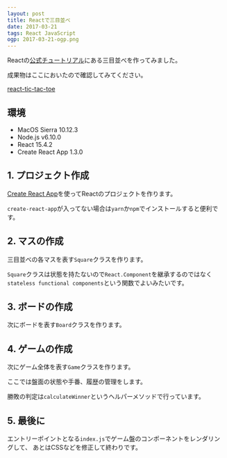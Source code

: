```yaml
---
layout: post
title: Reactで三目並べ
date: 2017-03-21
tags: React JavaScript
ogp: 2017-03-21-ogp.png
---
```


Reactの[公式チュートリアル](https://facebook.github.io/react/tutorial/tutorial.html)にある三目並べを作ってみました。

成果物はここにおいたので確認してみてください。

[react-tic-tac-toe](http://saitoxu.io/playground/react-tic-tac-toe/)

## **環境**

- MacOS Sierra 10.12.3
- Node.js v6.10.0
- React 15.4.2
- Create React App 1.3.0

## **1. プロジェクト作成**

[Create React App](https://github.com/facebookincubator/create-react-app)を使ってReactのプロジェクトを作ります。

`create-react-app`が入ってない場合は`yarn`か`npm`でインストールすると便利です。

<code data-gist-id="7ca9e498ef04e1c65be01751631a1eae" data-gist-file="create-react-app.sh" data-gist-enable-cache="true"></code>

## **2. マスの作成**

三目並べの各マスを表す`Square`クラスを作ります。

`Square`クラスは状態を持たないので`React.Component`を継承するのではなく`stateless functional components`という関数でよいみたいです。

<code data-gist-id="7ca9e498ef04e1c65be01751631a1eae" data-gist-file="Square.js" data-gist-enable-cache="true"></code>

## **3. ボードの作成**

次にボードを表す`Board`クラスを作ります。

<code data-gist-id="7ca9e498ef04e1c65be01751631a1eae" data-gist-file="Board.js" data-gist-enable-cache="true"></code>

## **4. ゲームの作成**

次にゲーム全体を表す`Game`クラスを作ります。

ここでは盤面の状態や手番、履歴の管理をします。

勝敗の判定は`calculateWinner`というヘルパーメソッドで行っています。

<code data-gist-id="7ca9e498ef04e1c65be01751631a1eae" data-gist-file="Game.js" data-gist-enable-cache="true"></code>

## **5. 最後に**

エントリーポイントとなる`index.js`でゲーム盤のコンポーネントをレンダリングして、
あとはCSSなどを修正して終わりです。

<code data-gist-id="7ca9e498ef04e1c65be01751631a1eae" data-gist-file="index.js" data-gist-enable-cache="true"></code>

<code data-gist-id="7ca9e498ef04e1c65be01751631a1eae" data-gist-file="index.html" data-gist-enable-cache="true"></code>

<code data-gist-id="7ca9e498ef04e1c65be01751631a1eae" data-gist-file="index.css" data-gist-enable-cache="true"></code>
